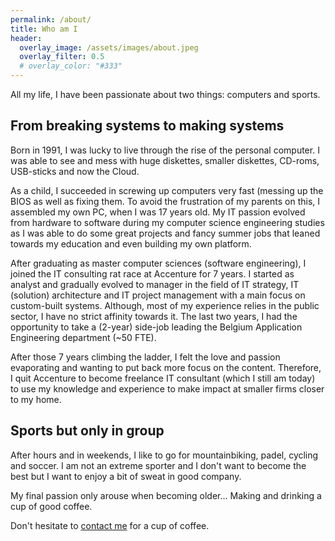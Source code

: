 ```yaml
---
permalink: /about/
title: Who am I
header:
  overlay_image: /assets/images/about.jpeg
  overlay_filter: 0.5
  # overlay_color: "#333"
---
```

All my life, I have been passionate about two things: computers and sports.

## From breaking systems to making systems
Born in 1991, I was lucky to live through the rise of the personal computer. I was able to see and mess with huge diskettes, smaller diskettes, CD-roms, USB-sticks and now the Cloud.

As a child, I succeeded in screwing up computers very fast (messing up the BIOS as well as fixing them. To avoid the frustration of my parents on this, I assembled my own PC, when I was 17 years old. My IT passion evolved from hardware to software during my computer science engineering studies as I was able to do some great projects and fancy summer jobs that leaned towards my education and even building my own platform.

After graduating as master computer sciences (software engineering), I joined the IT consulting rat race at Accenture for 7 years. I started as analyst and gradually evolved to manager in the field of IT strategy, IT (solution) architecture and IT project management with a main focus on custom-built systems. Although, most of my experience relies in the public sector, I have no strict affinity towards it. The last two years, I had the opportunity to take a (2-year) side-job leading the Belgium Application Engineering department (~50 FTE).

After those 7 years climbing the ladder, I felt the love and passion evaporating and wanting to put back more focus on the content. Therefore, I quit Accenture to become freelance IT consultant (which I still am today) to use my knowledge and experience to make impact at smaller firms closer to my home.

## Sports but only in group
After hours and in weekends, I like to go for mountainbiking, padel, cycling and soccer. I am not an extreme sporter and I don't want to become the best but I want to enjoy a bit of sweat in good company. 


My final passion only arouse when becoming older... Making and drinking a cup of good coffee.

Don't hesitate to [contact me](mailto:barteldebrabandere@gmail.com) for a cup of coffee.